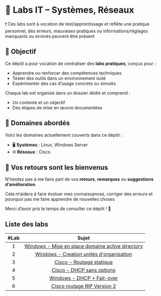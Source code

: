 # 🧪 Labs IT – Systèmes, Réseaux

❗ Ces labs sont à vocation de test/apprentissage et reflète une pratique personnel, des erreurs, mauvaises pratiques ou informations/réglages manquants ou erronés peuvent être présent

## 🎯 Objectif

Ce dépôt a pour vocation de centraliser des **labs pratiques**, conçus pour :

- Apprendre ou renforcer des compétences techniques
- Tester des outils dans un environnement isolé
- Expérimenter des cas d’usage concrets ou simulés

Chaque lab est organisé dans un dossier dédié et comprend :

- Un contexte et un objectif
- Des étapes de mise en œuvre documentées

## 🧰 Domaines abordés

Voici les domaines actuellement couverts dans ce dépôt :

- 🖥️ **Systèmes** : Linux, Windows Server
- 🌐 **Réseaux** : Cisco

## 📣 Vos retours sont les bienvenus

N’hésitez pas à me faire part de vos **retours**, **remarques** ou **suggestions d’amélioration**.

Cela m’aidera à faire évoluer mes connaissances, corriger des erreurs et pourquoi pas me faire apprendre de nouvelles choses

Merci d’avoir pris le temps de consulter ce dépôt ! 🚀

## Liste des labs

|#Lab|Sujet|
|:-:|:-:|
|1|[Windows - Mise en place domaine active directory](./Windows/creation%20active%20directory/README.md)|
|2|[Windows - Creation unités d'organisation](./Windows/creation%20OU/README.md)|
|3|[Cisco - Routage statique](./Cisco/Routage%20statique/README.md)|
|4|[Cisco - DHCP sans options](./Cisco/DHCP/README.md)|
|5|[Windows - DHCP + Fail-over](./Windows/dhcp+failover/README.md)|
|6|[Cisco routage RIP Version 2](./Cisco/Routage%20RIP%20v2/README.md)|
